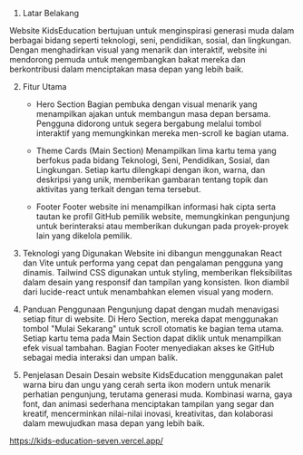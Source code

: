 1. Latar Belakang

Website KidsEducation bertujuan untuk menginspirasi generasi muda dalam berbagai bidang seperti teknologi, seni, pendidikan, sosial, dan lingkungan. Dengan menghadirkan visual yang menarik dan interaktif, website ini mendorong pemuda untuk mengembangkan bakat mereka dan berkontribusi dalam menciptakan masa depan yang lebih baik.

2. Fitur Utama

    - Hero Section
    Bagian pembuka dengan visual menarik yang menampilkan ajakan untuk membangun masa depan bersama. Pengguna didorong untuk segera bergabung melalui tombol        interaktif yang memungkinkan mereka men-scroll ke bagian utama.

    - Theme Cards (Main Section)
    Menampilkan lima kartu tema yang berfokus pada bidang Teknologi, Seni, Pendidikan, Sosial, dan Lingkungan. Setiap kartu dilengkapi dengan ikon, warna, dan deskripsi yang unik, memberikan gambaran tentang topik dan aktivitas yang terkait dengan tema tersebut.

    - Footer
    Footer website ini menampilkan informasi hak cipta serta tautan ke profil GitHub pemilik website, memungkinkan pengunjung untuk berinteraksi atau memberikan dukungan pada proyek-proyek lain yang dikelola pemilik.

3. Teknologi yang Digunakan
Website ini dibangun menggunakan React dan Vite untuk performa yang cepat dan pengalaman pengguna yang dinamis. Tailwind CSS digunakan untuk styling, memberikan fleksibilitas dalam desain yang responsif dan tampilan yang konsisten. Ikon diambil dari lucide-react untuk menambahkan elemen visual yang modern.

4. Panduan Penggunaan
Pengunjung dapat dengan mudah menavigasi setiap fitur di website. Di Hero Section, mereka dapat menggunakan tombol "Mulai Sekarang" untuk scroll otomatis ke bagian tema utama. Setiap kartu tema pada Main Section dapat diklik untuk menampilkan efek visual tambahan. Bagian Footer menyediakan akses ke GitHub sebagai media interaksi dan umpan balik.

5. Penjelasan Desain
Desain website KidsEducation menggunakan palet warna biru dan ungu yang cerah serta ikon modern untuk menarik perhatian pengunjung, terutama generasi muda. Kombinasi warna, gaya font, dan animasi sederhana menciptakan tampilan yang segar dan kreatif, mencerminkan nilai-nilai inovasi, kreativitas, dan kolaborasi dalam mewujudkan masa depan yang lebih baik.

https://kids-education-seven.vercel.app/
